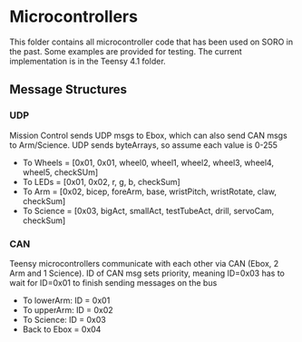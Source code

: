 # Microcontrollers
This folder contains all microcontroller code that has been used on SORO in the past. Some examples are provided for testing. The current implementation is in the Teensy 4.1 folder.

## Message Structures
### UDP
Mission Control sends UDP msgs to Ebox, which can also send CAN msgs to Arm/Science. UDP sends byteArrays, so assume each value is 0-255
- To Wheels = [0x01, 0x01, wheel0, wheel1, wheel2, wheel3, wheel4, wheel5, checkSUm]
- To LEDs = [0x01, 0x02, r, g, b, checkSum]
- To Arm = [0x02, bicep, foreArm, base, wristPitch, wristRotate, claw, checkSum]
- To Science = [0x03, bigAct, smallAct, testTubeAct, drill, servoCam, checkSum]
### CAN
Teensy microcontrollers communicate with each other via CAN (Ebox, 2 Arm and 1 Science). ID of CAN msg sets priority, meaning ID=0x03 has to wait for ID=0x01 to finish sending messages on the bus
- To lowerArm: ID = 0x01
- To upperArm: ID = 0x02
- To Science: ID = 0x03
- Back to Ebox = 0x04
